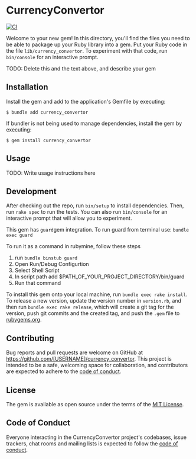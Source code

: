 # CurrencyConvertor

[![CI](https://github.com/b1tfury/currency_convertor/actions/workflows/ci.yml/badge.svg)](https://github.com/b1tfury/currency_convertor/actions/workflows/ci.yml)

Welcome to your new gem! In this directory, you'll find the files you need to be able to package up your Ruby library
into a gem. Put your Ruby code in the file `lib/currency_convertor`. To experiment with that code, run `bin/console` for
an interactive prompt.

TODO: Delete this and the text above, and describe your gem

## Installation

Install the gem and add to the application's Gemfile by executing:

    $ bundle add currency_convertor

If bundler is not being used to manage dependencies, install the gem by executing:

    $ gem install currency_convertor

## Usage

TODO: Write usage instructions here

## Development

After checking out the repo, run `bin/setup` to install dependencies. Then, run `rake spec` to run the tests. You can
also run `bin/console` for an interactive prompt that will allow you to experiment.

This gem has `guard`gem integration.
To run guard from terminal use:
`bundle exec guard`

To run it as a command in rubymine, follow these steps

1. run `bundle binstub guard`
2. Open Run/Debug Configurtion
3. Select Shell Script
4. In script path add $PATH_OF_YOUR_PROJECT_DIRECTORY/bin/guard
5. Run that command

To install this gem onto your local machine, run `bundle exec rake install`. To release a new version, update the
version number in `version.rb`, and then run `bundle exec rake release`, which will create a git tag for the version,
push git commits and the created tag, and push the `.gem` file to [rubygems.org](https://rubygems.org).

## Contributing

Bug reports and pull requests are welcome on GitHub at https://github.com/[USERNAME]/currency_convertor. This project is
intended to be a safe, welcoming space for collaboration, and contributors are expected to adhere to
the [code of conduct](https://github.com/[USERNAME]/currency_convertor/blob/master/CODE_OF_CONDUCT.md).

## License

The gem is available as open source under the terms of the [MIT License](https://opensource.org/licenses/MIT).

## Code of Conduct

Everyone interacting in the CurrencyConvertor project's codebases, issue trackers, chat rooms and mailing lists is
expected to follow
the [code of conduct](https://github.com/[USERNAME]/currency_convertor/blob/master/CODE_OF_CONDUCT.md).
